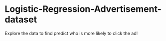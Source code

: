 # Logistic-Regression-Advertisement-dataset

Explore the data to find predict who is more likely to click the ad!
